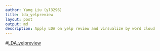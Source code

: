 ```yaml
---
author: Yang Liu (yl3296)
title: lda_yelpreview
layout: post
output: md
description: Apply LDA on yelp review and virsualize by word cloud
---
```


#[LDA_yelpreview](file:///Users/ClaireL/Downloads/yl3296_lda_yelpreview-2.html)
